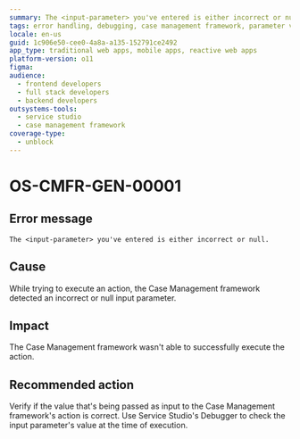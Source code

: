 ```yaml
---
summary: The <input-parameter> you've entered is either incorrect or null.
tags: error handling, debugging, case management framework, parameter validation, application troubleshooting
locale: en-us
guid: 1c906e50-cee0-4a8a-a135-152791ce2492
app_type: traditional web apps, mobile apps, reactive web apps
platform-version: o11
figma:
audience:
  - frontend developers
  - full stack developers
  - backend developers
outsystems-tools:
  - service studio
  - case management framework
coverage-type:
  - unblock
---
```


# OS-CMFR-GEN-00001

## Error message

`The <input-parameter> you've entered is either incorrect or null.`

## Cause

While trying to execute an action, the Case Management framework detected an incorrect or null input parameter.

## Impact

The Case Management framework wasn't able to successfully execute the action.

## Recommended action

Verify if the value that's being passed as input to the Case Management framework's action is correct. Use Service Studio's Debugger to check the input parameter's value at the time of execution.
